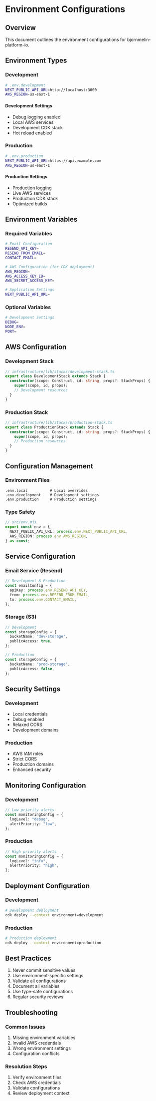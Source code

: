 # Environment Configurations

## Overview

This document outlines the environment configurations for bjornmelin-platform-io.

## Environment Types

### Development

```bash
# .env.development
NEXT_PUBLIC_API_URL=http://localhost:3000
AWS_REGION=us-east-1
```

#### Development Settings

- Debug logging enabled
- Local AWS services
- Development CDK stack
- Hot reload enabled

### Production

```bash
# .env.production
NEXT_PUBLIC_API_URL=https://api.example.com
AWS_REGION=us-east-1
```

#### Production Settings

- Production logging
- Live AWS services
- Production CDK stack
- Optimized builds

## Environment Variables

### Required Variables

```bash
# Email Configuration
RESEND_API_KEY=
RESEND_FROM_EMAIL=
CONTACT_EMAIL=

# AWS Configuration (for CDK deployment)
AWS_REGION=
AWS_ACCESS_KEY_ID=
AWS_SECRET_ACCESS_KEY=

# Application Settings
NEXT_PUBLIC_API_URL=
```

### Optional Variables

```bash
# Development Settings
DEBUG=
NODE_ENV=
PORT=
```

## AWS Configuration

### Development Stack

```typescript
// infrastructure/lib/stacks/development-stack.ts
export class DevelopmentStack extends Stack {
  constructor(scope: Construct, id: string, props?: StackProps) {
    super(scope, id, props);
    // Development resources
  }
}
```

### Production Stack

```typescript
// infrastructure/lib/stacks/production-stack.ts
export class ProductionStack extends Stack {
  constructor(scope: Construct, id: string, props?: StackProps) {
    super(scope, id, props);
    // Production resources
  }
}
```

## Configuration Management

### Environment Files

```
.env.local          # Local overrides
.env.development    # Development settings
.env.production     # Production settings
```

### Type Safety

```typescript
// src/env.mjs
export const env = {
  NEXT_PUBLIC_API_URL: process.env.NEXT_PUBLIC_API_URL,
  AWS_REGION: process.env.AWS_REGION,
} as const;
```

## Service Configuration

### Email Service (Resend)

```typescript
// Development & Production
const emailConfig = {
  apiKey: process.env.RESEND_API_KEY,
  from: process.env.RESEND_FROM_EMAIL,
  to: process.env.CONTACT_EMAIL,
};
```

### Storage (S3)

```typescript
// Development
const storageConfig = {
  bucketName: "dev-storage",
  publicAccess: true,
};

// Production
const storageConfig = {
  bucketName: "prod-storage",
  publicAccess: false,
};
```

## Security Settings

### Development

- Local credentials
- Debug enabled
- Relaxed CORS
- Development domains

### Production

- AWS IAM roles
- Strict CORS
- Production domains
- Enhanced security

## Monitoring Configuration

### Development

```typescript
// Low priority alerts
const monitoringConfig = {
  logLevel: "debug",
  alertPriority: "low",
};
```

### Production

```typescript
// High priority alerts
const monitoringConfig = {
  logLevel: "info",
  alertPriority: "high",
};
```

## Deployment Configuration

### Development

```bash
# Development deployment
cdk deploy --context environment=development
```

### Production

```bash
# Production deployment
cdk deploy --context environment=production
```

## Best Practices

1. Never commit sensitive values
2. Use environment-specific settings
3. Validate all configurations
4. Document all variables
5. Use type-safe configurations
6. Regular security reviews

## Troubleshooting

### Common Issues

1. Missing environment variables
2. Invalid AWS credentials
3. Wrong environment settings
4. Configuration conflicts

### Resolution Steps

1. Verify environment files
2. Check AWS credentials
3. Validate configurations
4. Review deployment context
